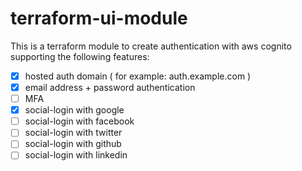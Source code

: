 # terraform-ui-module

This is a terraform module to create authentication with aws cognito supporting the following features:

 - [x] hosted auth domain ( for example: auth.example.com )
 - [x] email address + password authentication
 - [ ] MFA
 - [x] social-login with google
 - [ ] social-login with facebook
 - [ ] social-login with twitter
 - [ ] social-login with github
 - [ ] social-login with linkedin